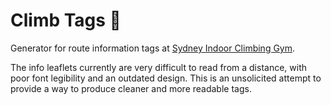 # Climb Tags 🧗

Generator for route information tags at [Sydney Indoor Climbing Gym](http://indoorclimbing.com.au).

The info leaflets currently are very difficult to read from a distance, with poor font legibility and an outdated design. This is an unsolicited attempt to provide a way to produce cleaner and more readable tags.

